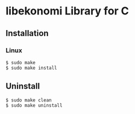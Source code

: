 # libekonomi Library for C

## Installation

### Linux

```
$ sudo make
$ sudo make install
```

## Uninstall

```
$ sudo make clean
$ sudo make uninstall
```
